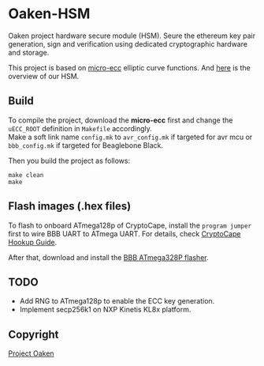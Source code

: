 # Oaken-HSM

Oaken project hardware secure module (HSM). Seure the ethereum key pair generation, 
sign and verification using dedicated cryptographic hardware and storage.

This project is based on [micro-ecc](https://github.com/shuangjj/micro-ecc) elliptic curve functions.
And [here](OakenHSM_Features.md) is the overview of our HSM.

## Build

To compile the project, download the **micro-ecc** first and change the `uECC_ROOT` 
definition in `Makefile` accordingly.   
Make a soft link name `config.mk` to `avr_config.mk` if targeted for avr mcu or `bbb_config.mk` 
if targeted for Beaglebone Black.   

Then you build the project as follows:
```
make clean
make
```
## Flash images (.hex files)

To flash to onboard ATmega128p of CryptoCape, install the `program jumper` first 
to wire BBB UART to ATmega UART. For details, check [CryptoCape Hookup Guide].

After that, download and install the [BBB ATmega328P flasher].

## TODO

- Add RNG to ATmega128p to enable the ECC key generation.
- Implement secp256k1 on NXP Kinetis KL8x platform.

## Copyright

[Project Oaken](https://github.com/Project-Oaken)


[CryptoCape Hookup Guide]:https://learn.sparkfun.com/tutorials/cryptocape-hookup-guide
[BBB ATmega328P flasher]: https://github.com/jbdatko/BBB_ATmega328P_flasher
